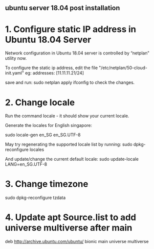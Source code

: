 ## ubuntu server 18.04 post installation


# 1. Configure static IP address in Ubuntu 18.04 Server 
Network configuration in Ubuntu 18.04 server is controlled by “netplan” utility now.

To configure the static ip address, edit the file "/etc/netplan/50-cloud-init.yaml"
eg:  addresses: [11.11.11.21/24]

save and run: sudo netplan apply
ifconfig to check the changes.

# 2. Change locale

Run the command locale - it should show your current locale.

Generate the locales for English singapore:

sudo locale-gen en_SG en_SG.UTF-8

May try regenerating the supported locale list by running:
sudo dpkg-reconfigure locales

And update/change the current default locale:
sudo update-locale LANG=en_SG.UTF-8 

# 3. Change timezone
sudo dpkg-reconfigure tzdata

# 4. Update apt Source.list to add universe multiverse after main

deb http://archive.ubuntu.com/ubuntu/ bionic main universe multiverse
